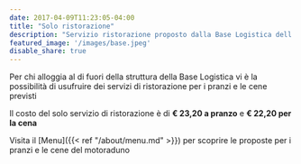 ```yaml
---
date: 2017-04-09T11:23:05-04:00
title: "Solo ristorazione"
description: "Servizio ristorazione proposto dalla Base Logistica dell'Esercito"
featured_image: '/images/base.jpeg'
disable_share: true
--- 
```

Per chi alloggia al di fuori della struttura della Base Logistica vi è la possibilità di usufruire dei servizi di ristorazione per i pranzi e le cene previsti

Il costo del solo servizio di ristorazione è di **€ 23,20 a pranzo** e **€ 22,20 per la cena**

Visita il [Menu]({{< ref "/about/menu.md" >}}) per scoprire le proposte per i pranzi e le cene del motoraduno
